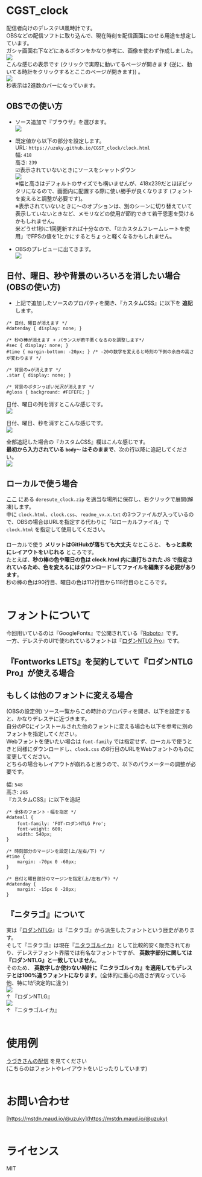 # CGST_clock
配信者向けのデレステUI風時計です。  
OBSなどの配信ソフトに取り込んで、現在時刻を配信画面にのせる用途を想定しています。  
ガシャ画面右下などにあるボタンをかなり参考に、画像を使わず作成しました。  
![](/readme_img/button.png)   
こんな感じの表示です (クリックで実際に動いてるページが開きます (逆に、動いてる時計をクリックするとここのページが開きます)) 。  
[![](/readme_img/clock.png)](https://uzuky.github.io/CGST_clock/clock.html)  
秒表示は2進数のバーになっています。  
  
## OBSでの使い方  
- ソース追加で『ブラウザ』を選びます。  
![](/readme_img/source.png)  

- 既定値から以下の部分を設定します。  
URL: `https://uzuky.github.io/CGST_clock/clock.html`  
幅: `418`  
高さ: `239`  
☑表示されていないときにソースをシャットダウン  
![](/readme_img/setting.png)  
※幅と高さはデフォルトのサイズでも構いませんが、418x239だとほぼピッタリになるので、画面内に配置する際に使い勝手が良くなります (フォントを変えると調整が必要です)。  
※表示されていないときに～のオプションは、別のシーンに切り替えていて表示していないときなど、メモリなどの使用が節約できて若干恩恵を受けるかもしれません。  
米どうせ1秒に1回更新すれば十分なので、「☑カスタムフレームレートを使用」でFPSの値を1とかにするとちょっと軽くなるかもしれません。

- OBSのプレビューに出てきます。  
![](/readme_img/preview.png)  
  
## 日付、曜日、秒や背景のいろいろを消したい場合(OBSの使い方)  
- 上記で追加したソースのプロパティを開き、『カスタムCSS』に以下を **追記** します。  
  
```
/* 日付、曜日が消えます */
#datenday { display: none; }

/* 秒の棒が消えます + バランスが若干悪くなるのを調整します*/
#sec { display: none; }
#time { margin-bottom: -20px; } /* -20の数字を変えると時刻の下側の余白の高さが変わります */

/* 背景の★が消えます */
.star { display: none; }

/* 背景のボタンっぽい光沢が消えます */
#gloss { background: #FEFEFE; }
```
  
日付、曜日の列を消すとこんな感じです。  
![](/readme_img/clock_nodate.png)  
  
日付、曜日、秒を消すとこんな感じです。  
![](/readme_img/clock_nodatesec.png)  

全部追記した場合の『カスタムCSS』欄はこんな感じです。  
**最初から入力されている `body～` はそのままで**、次の行以降に追記してください。  
![](/readme_img/customcss.png)
  
## ローカルで使う場合
[ここ](https://github.com/uzuky/CGST_clock/releases/) にある `deresute_clock.zip` を適当な場所に保存し、右クリックで展開(解凍)します。  
中に `clock.html`、`clock.css`、`readme_vx.x.txt` の3つファイルが入っているので、OBSの場合はURLを指定する代わりに「☑ローカルファイル」で `clock.html` を指定して使用してください。  
　  
ローカルで使う **メリットはGitHubが落ちても大丈夫** なところと、 **もっと柔軟にレイアウトをいじれる** ところです。  
たとえば、**秒の棒の色や曜日の色は clock.html 内に直打ちされた JS で指定されているため、色を変えるにはダウンロードしてファイルを編集する必要があります**。  
秒の棒の色は90行目、曜日の色は112行目から118行目のところです。  
<br>
  
# フォントについて
今回用いているのは『GoogleFonts』で公開されている『[Roboto](https://fonts.google.com/specimen/Roboto)』です。  
一方、デレステのUIで使われているフォントは『[ロダンNTLG Pro](https://lets.fontworks.co.jp/fonts/236)』です。  
  
## 『Fontworks LETS』を契約していて『ロダンNTLG Pro』が使える場合
## もしくは他のフォントに変える場合
(OBSの設定例) ソース一覧からこの時計のプロパティを開き、以下を設定すると、かなりデレステに近づきます。  
自分のPCにインストールされた他のフォントに変える場合も以下を参考に別のフォントを指定してください。  
Webフォントを使いたい場合は `font-family` では指定せず、ローカルで使うときと同様にダウンロードし、`clock.css` の8行目のURLをWebフォントのものに変更してください。  
どちらの場合もレイアウトが崩れると思うので、以下のパラメーターの調整が必要です。  

幅: `548`  
高さ: `265`   
『カスタムCSS』に以下を追記  
  
```
/* 全体のフォント・幅を指定 */
#dateall {
    font-family: 'FOT-ロダンNTLG Pro';
    font-weight: 600;
    width: 540px;
}

/* 時刻部分のマージンを設定(上/左右/下) */
#time {
    margin: -70px 0 -60px;
}

/* 日付と曜日部分のマージンを指定(上/左右/下) */
#datenday {
    margin: -15px 0 -20px;
}
```
  
## 『ニタラゴ』について
実は『[ロダンNTLG](https://fontworks.co.jp/fontsearch/RodinNTLGPro-EB/)』は『ニタラゴ』から派生したフォントという歴史があります。  
そして『ニタラゴ』は現在『[ニタラゴルイカ](https://www.type-labo.jp/Hanpunitalago.html)』として比較的安く販売されており、デレステフォント界隈では有名なフォントですが、 **英数字部分に関しては『ロダンNTLG』と一致していません**。  
そのため、 **英数字しか使わない時計に『ニタラゴルイカ』を適用してもデレステとは100%違うフォントになります**。(全体的に重心の高さが異なっている他、特に1が決定的に違う)  
![](/readme_img/rodinntlgpro.png)  
↑ 『ロダンNTLG』  
![](/readme_img/nitalagoruika.png)  
↑ 『ニタラゴルイカ』  
<br>
  
# 使用例
[うづきさんの配信](https://twitch.tv/uzuky) を見てください  
(こちらのはフォントやレイアウトをいじったりしています)  
<br>
  
# お問い合わせ
[https://mstdn.maud.io/@uzuky](https://mstdn.maud.io/@uzuky)  
<br>
  
# ライセンス
MIT
